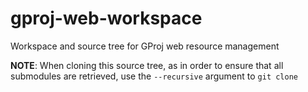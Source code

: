 gproj-web-workspace
===================

Workspace and source tree for GProj web resource management


**NOTE**: When cloning this source tree, as in order to ensure that all 
submodules are retrieved, use the `--recursive` argument to `git clone`
